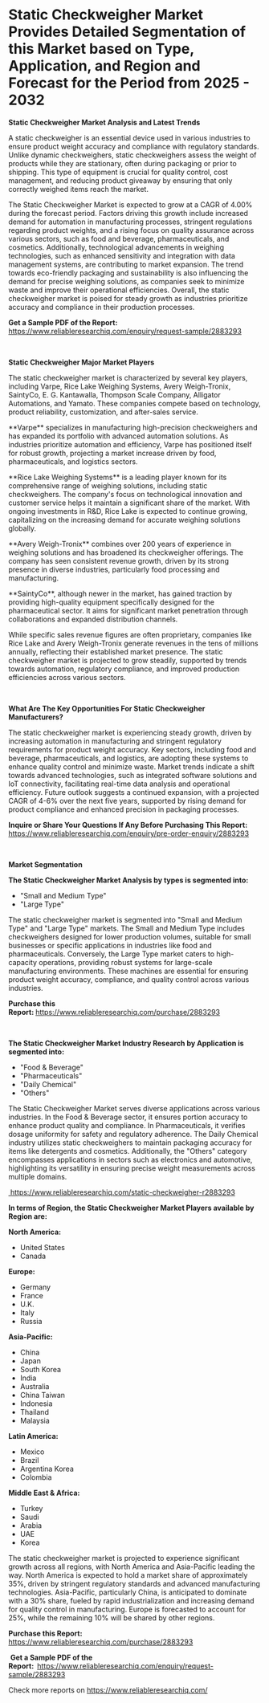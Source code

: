 <p><h1>Static Checkweigher Market Provides Detailed Segmentation of this Market based on Type, Application, and Region and Forecast for the Period from 2025 - 2032</h1></p><p><strong>Static Checkweigher Market Analysis and Latest Trends</strong></p>
<p><p>A static checkweigher is an essential device used in various industries to ensure product weight accuracy and compliance with regulatory standards. Unlike dynamic checkweighers, static checkweighers assess the weight of products while they are stationary, often during packaging or prior to shipping. This type of equipment is crucial for quality control, cost management, and reducing product giveaway by ensuring that only correctly weighed items reach the market.</p><p>The Static Checkweigher Market is expected to grow at a CAGR of 4.00% during the forecast period. Factors driving this growth include increased demand for automation in manufacturing processes, stringent regulations regarding product weights, and a rising focus on quality assurance across various sectors, such as food and beverage, pharmaceuticals, and cosmetics. Additionally, technological advancements in weighing technologies, such as enhanced sensitivity and integration with data management systems, are contributing to market expansion. The trend towards eco-friendly packaging and sustainability is also influencing the demand for precise weighing solutions, as companies seek to minimize waste and improve their operational efficiencies. Overall, the static checkweigher market is poised for steady growth as industries prioritize accuracy and compliance in their production processes.</p></p>
<p><strong>Get a Sample PDF of the Report:&nbsp;</strong> <a href="https://www.reliableresearchiq.com/enquiry/request-sample/2883293?utm_campaign=2926&utm_medium=2&utm_source=Github&utm_content=ia&utm_term=13032025&utm_id=static-checkweigher">https://www.reliableresearchiq.com/enquiry/request-sample/2883293</a></p>
<p>&nbsp;</p>
<p><strong>Static Checkweigher Major Market Players</strong></p>
<p><p>The static checkweigher market is characterized by several key players, including Varpe, Rice Lake Weighing Systems, Avery Weigh-Tronix, SaintyCo, E. G. Kantawalla, Thompson Scale Company, Alligator Automations, and Yamato. These companies compete based on technology, product reliability, customization, and after-sales service.</p><p>**Varpe** specializes in manufacturing high-precision checkweighers and has expanded its portfolio with advanced automation solutions. As industries prioritize automation and efficiency, Varpe has positioned itself for robust growth, projecting a market increase driven by food, pharmaceuticals, and logistics sectors.</p><p>**Rice Lake Weighing Systems** is a leading player known for its comprehensive range of weighing solutions, including static checkweighers. The company's focus on technological innovation and customer service helps it maintain a significant share of the market. With ongoing investments in R&D, Rice Lake is expected to continue growing, capitalizing on the increasing demand for accurate weighing solutions globally.</p><p>**Avery Weigh-Tronix** combines over 200 years of experience in weighing solutions and has broadened its checkweigher offerings. The company has seen consistent revenue growth, driven by its strong presence in diverse industries, particularly food processing and manufacturing.</p><p>**SaintyCo**, although newer in the market, has gained traction by providing high-quality equipment specifically designed for the pharmaceutical sector. It aims for significant market penetration through collaborations and expanded distribution channels.</p><p>While specific sales revenue figures are often proprietary, companies like Rice Lake and Avery Weigh-Tronix generate revenues in the tens of millions annually, reflecting their established market presence. The static checkweigher market is projected to grow steadily, supported by trends towards automation, regulatory compliance, and improved production efficiencies across various sectors.</p></p>
<p>&nbsp;</p>
<p><strong>What Are The Key Opportunities For Static Checkweigher Manufacturers?</strong></p>
<p><p>The static checkweigher market is experiencing steady growth, driven by increasing automation in manufacturing and stringent regulatory requirements for product weight accuracy. Key sectors, including food and beverage, pharmaceuticals, and logistics, are adopting these systems to enhance quality control and minimize waste. Market trends indicate a shift towards advanced technologies, such as integrated software solutions and IoT connectivity, facilitating real-time data analysis and operational efficiency. Future outlook suggests a continued expansion, with a projected CAGR of 4-6% over the next five years, supported by rising demand for product compliance and enhanced precision in packaging processes.</p></p>
<p><strong>Inquire or Share Your Questions If Any Before Purchasing This Report:</strong> <a href="https://www.reliableresearchiq.com/enquiry/pre-order-enquiry/2883293?utm_campaign=2926&utm_medium=2&utm_source=Github&utm_content=ia&utm_term=13032025&utm_id=static-checkweigher">https://www.reliableresearchiq.com/enquiry/pre-order-enquiry/2883293</a></p>
<p>&nbsp;</p>
<p><strong>Market Segmentation</strong></p>
<p><strong>The Static Checkweigher Market Analysis by types is segmented into:</strong></p>
<p><ul><li>"Small and Medium Type"</li><li>"Large Type"</li></ul></p>
<p><p>The static checkweigher market is segmented into "Small and Medium Type" and "Large Type" markets. The Small and Medium Type includes checkweighers designed for lower production volumes, suitable for small businesses or specific applications in industries like food and pharmaceuticals. Conversely, the Large Type market caters to high-capacity operations, providing robust systems for large-scale manufacturing environments. These machines are essential for ensuring product weight accuracy, compliance, and quality control across various industries.</p></p>
<p><strong>Purchase this Report:&nbsp;</strong><a href="https://www.reliableresearchiq.com/purchase/2883293?utm_campaign=2926&utm_medium=2&utm_source=Github&utm_content=ia&utm_term=13032025&utm_id=static-checkweigher">https://www.reliableresearchiq.com/purchase/2883293</a></p>
<p>&nbsp;</p>
<p><strong>The Static Checkweigher Market Industry Research by Application is segmented into:</strong></p>
<p><ul><li>"Food & Beverage"</li><li>"Pharmaceuticals"</li><li>"Daily Chemical"</li><li>"Others"</li></ul></p>
<p><p>The Static Checkweigher Market serves diverse applications across various industries. In the Food & Beverage sector, it ensures portion accuracy to enhance product quality and compliance. In Pharmaceuticals, it verifies dosage uniformity for safety and regulatory adherence. The Daily Chemical industry utilizes static checkweighers to maintain packaging accuracy for items like detergents and cosmetics. Additionally, the "Others" category encompasses applications in sectors such as electronics and automotive, highlighting its versatility in ensuring precise weight measurements across multiple domains.</p></p>
<p><a href="https://www.reliableresearchiq.com/static-checkweigher-r2883293?utm_campaign=2926&utm_medium=2&utm_source=Github&utm_content=ia&utm_term=13032025&utm_id=static-checkweigher">&nbsp;https://www.reliableresearchiq.com/static-checkweigher-r2883293</a></p>
<p><strong>In terms of Region, the Static Checkweigher Market Players available by Region are:</strong></p>
<p>
    <p> <strong> North America: </strong>
        <ul>
            <li>United States</li>
            <li>Canada</li>
        </ul>
        </p> 
    <p> <strong> Europe: </strong>
        <ul>
            <li>Germany</li>
            <li>France</li>
            <li>U.K.</li>
            <li>Italy</li>
            <li>Russia</li>
        </ul>
        </p> 
    <p> <strong> Asia-Pacific: </strong>
        <ul>
            <li>China</li>
            <li>Japan</li>
            <li>South Korea</li>
            <li>India</li>
            <li>Australia</li>
            <li>China Taiwan</li>
            <li>Indonesia</li>
            <li>Thailand</li>
            <li>Malaysia</li>
        </ul>
        </p> 
    <p> <strong> Latin America: </strong>
        <ul>
            <li>Mexico</li>
            <li>Brazil</li>
            <li>Argentina Korea</li>
            <li>Colombia</li>
        </ul>
        </p> 
    <p> <strong> Middle East & Africa: </strong>
        <ul>
            <li>Turkey</li>
            <li>Saudi</li>
            <li>Arabia</li>
            <li>UAE</li>
            <li>Korea</li>
        </ul>
    </p>
    </p>
<p><p>The static checkweigher market is projected to experience significant growth across all regions, with North America and Asia-Pacific leading the way. North America is expected to hold a market share of approximately 35%, driven by stringent regulatory standards and advanced manufacturing technologies. Asia-Pacific, particularly China, is anticipated to dominate with a 30% share, fueled by rapid industrialization and increasing demand for quality control in manufacturing. Europe is forecasted to account for 25%, while the remaining 10% will be shared by other regions.</p></p>
<p><strong>Purchase this Report: </strong><a href="https://www.reliableresearchiq.com/purchase/2883293?utm_campaign=2926&utm_medium=2&utm_source=Github&utm_content=ia&utm_term=13032025&utm_id=static-checkweigher">https://www.reliableresearchiq.com/purchase/2883293</a></p>
<p>&nbsp;<strong>Get a Sample PDF of the Report:&nbsp;&nbsp;</strong><a href="https://www.reliableresearchiq.com/enquiry/request-sample/2883293?utm_campaign=2926&utm_medium=2&utm_source=Github&utm_content=ia&utm_term=13032025&utm_id=static-checkweigher">https://www.reliableresearchiq.com/enquiry/request-sample/2883293</a></p>
<p><strong></strong></p>
<p>Check more reports on <a href="https://www.reliableresearchiq.com/?utm_campaign=2926&utm_medium=2&utm_source=Github&utm_content=ia&utm_term=13032025&utm_id=static-checkweigher">https://www.reliableresearchiq.com/</a></p>